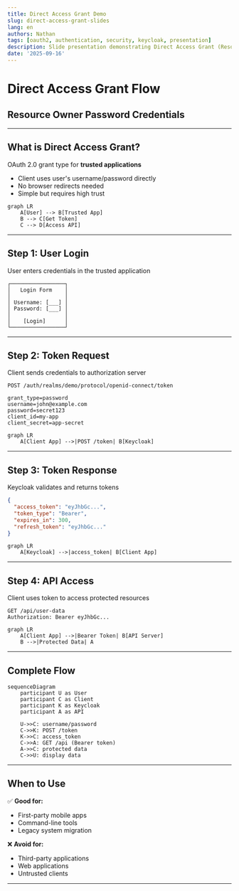 ```yaml
---
title: Direct Access Grant Demo
slug: direct-access-grant-slides
lang: en
authors: Nathan
tags: [oauth2, authentication, security, keycloak, presentation]
description: Slide presentation demonstrating Direct Access Grant (Resource Owner Password Credentials) flow implementation.
date: '2025-09-16'
---
```


# Direct Access Grant Flow
## Resource Owner Password Credentials

---

## What is Direct Access Grant?

OAuth 2.0 grant type for **trusted applications**

- Client uses user's username/password directly
- No browser redirects needed
- Simple but requires high trust

```mermaid
graph LR
    A[User] --> B[Trusted App]
    B --> C[Get Token]
    C --> D[Access API]
```

---

## Step 1: User Login

User enters credentials in the trusted application

```
┌─────────────────┐
│   Login Form    │
│                 │
│ Username: [___] │
│ Password: [___] │
│                 │
│    [Login]      │
└─────────────────┘
```

---

## Step 2: Token Request

Client sends credentials to authorization server

```http
POST /auth/realms/demo/protocol/openid-connect/token

grant_type=password
username=john@example.com
password=secret123
client_id=my-app
client_secret=app-secret
```

```mermaid
graph LR
    A[Client App] -->|POST /token| B[Keycloak]
```

---

## Step 3: Token Response

Keycloak validates and returns tokens

```json
{
  "access_token": "eyJhbGc...",
  "token_type": "Bearer",
  "expires_in": 300,
  "refresh_token": "eyJhbGc..."
}
```

```mermaid
graph LR
    A[Keycloak] -->|access_token| B[Client App]
```

---

## Step 4: API Access

Client uses token to access protected resources

```http
GET /api/user-data
Authorization: Bearer eyJhbGc...
```

```mermaid
graph LR
    A[Client App] -->|Bearer Token| B[API Server]
    B -->|Protected Data| A
```

---

## Complete Flow

```mermaid
sequenceDiagram
    participant U as User
    participant C as Client
    participant K as Keycloak
    participant A as API

    U->>C: username/password
    C->>K: POST /token
    K->>C: access_token
    C->>A: GET /api (Bearer token)
    A->>C: protected data
    C->>U: display data
```

---

## When to Use

✅ **Good for:**
- First-party mobile apps
- Command-line tools
- Legacy system migration

❌ **Avoid for:**
- Third-party applications
- Web applications
- Untrusted clients

---
